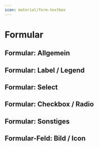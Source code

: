 ```yaml
---
icon: material/form-textbox
---
```


# Formular

## Formular: Allgemein

## Formular: Label / Legend

## Formular: Select

## Formular: Checkbox / Radio

## Formular: Sonstiges

## Formular-Feld: Bild / Icon
